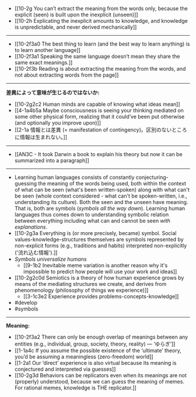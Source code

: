 - [[10-2g You can’t extract the meaning from the words only, because the explicit (seen) is built upon the inexplicit (unseen)]]
- [[10-2h Explicating the inexplicit amounts to knowledge, and knowledge is unpredictable, and never derived mechanically]]
---
- [[10-2f3a0 The best thing to learn (and the best way to learn anything) is to learn another language]]
- [[10-2f3a1 Speaking the same language doesn’t mean they share the same exact meanings.]]
- [[10-2f3b Reading is about extracting the meaning from the words, and not about extracting words from the page]]
---
**差異によって意味が生じるのではないか:**
- [[10-2g2c2 Human minds are capable of knowing what ideas mean]]
- [[4-1a4b5a Maybe consciousness is seeing your thinking mediated on some other physical form, realizing that it could’ve been put otherwise (and optionally you improve upon)]]
- [[2-1a 情報とは差異 (= manifestation of contingency)。区別のないところに情報は生まれない。]]
---
- [[AN3C - It took Darwin a book to explain his theory but now it can be summarized into a paragraph]]
---
- Learning human languages consists of constantly conjecturing-guessing the meaning of the words being used, both within the context of what can be seen (what's been written-spoken) along with what can't be seen (whole context considered - what can't be spoken-written, i.e., understanding its culture). Both the seen and the unseen have meaning. That is, both are symbols (*symbols all the way down*). Learning human languages thus comes down to understanding symbolic relation between everything including what can and cannot be seen *with explanations*.
- [[10-2g3a Everything is (or more precisely, became) symbol. Social values-knowledge-structures themselves are symbols represented by non-explicit forms (e.g., traditions and habits) interpreted non-explicitly ('流れ込む情報').]]
- *Symbols universalize humans*
  - [[9-1b2 Inevitable meme variation is another reason why it's impossible to predict how people will use your work and ideas]]
- [[10-2g2c0d Semiotics is a theory of how human experience grows by means of the mediating structures we create, and derives from phenomenology (philosophy of things we experience)]]
  - [[3-1c3e2 Experience provides problems-concepts-knowledge]]
- #develop
- #symbols
---
**Meaning:**
- [[10-2f3a2 There can only be enough overlap of meanings between any entities (e.g., individual, group, society, theory, reality) — ‘ゆらぎ’]]
- [[1-1a4c If you assume the possible existence of the ‘ultimate’ theory, you’d be assuming a meaningless (zero-freedom) world]]
- [[1-2a1 Our ‘direct’ experience is also virtual because its meaning is conjectured and interpreted via guesses]]
- [[10-2g3d Behaviors can be replicators even when its meanings are not (properly) understood, because we can guess the meaning of memes. For rational memes, knowledge is THE replicator.]]
